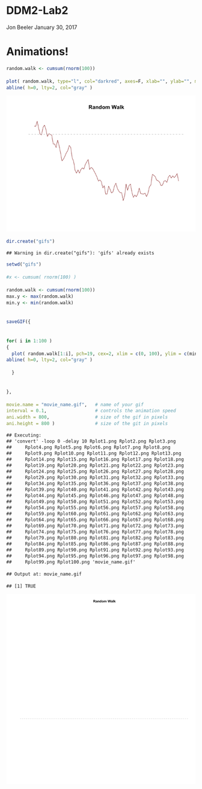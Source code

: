 DDM2-Lab2
================
Jon Beeler
January 30, 2017

Animations!
===========

``` r
random.walk <- cumsum(rnorm(100))
  
plot( random.walk, type="l", col="darkred", axes=F, xlab="", ylab="", main="Random Walk" )
abline( h=0, lty=2, col="gray" )
```

![](Lab2_files/figure-markdown_github/cars-1.png)

``` r
dir.create("gifs")
```

    ## Warning in dir.create("gifs"): 'gifs' already exists

``` r
setwd("gifs")

#x <- cumsum( rnorm(100) )

random.walk <- cumsum(rnorm(100))
max.y <- max(random.walk)
min.y <- min(random.walk)


saveGIF({


for( i in 1:100 )
{
  plot( random.walk[1:i], pch=19, cex=2, xlim = c(0, 100), ylim = c(min.y, max.y), type="l", col="darkred", axes=F, xlab="", ylab="", main="Random Walk" )
abline( h=0, lty=2, col="gray" )
  
  }


}, 

movie.name = "movie_name.gif",   # name of your gif
interval = 0.1,                  # controls the animation speed
ani.width = 800,                 # size of the gif in pixels
ani.height = 800 )               # size of the git in pixels
```

    ## Executing: 
    ## 'convert' -loop 0 -delay 10 Rplot1.png Rplot2.png Rplot3.png
    ##     Rplot4.png Rplot5.png Rplot6.png Rplot7.png Rplot8.png
    ##     Rplot9.png Rplot10.png Rplot11.png Rplot12.png Rplot13.png
    ##     Rplot14.png Rplot15.png Rplot16.png Rplot17.png Rplot18.png
    ##     Rplot19.png Rplot20.png Rplot21.png Rplot22.png Rplot23.png
    ##     Rplot24.png Rplot25.png Rplot26.png Rplot27.png Rplot28.png
    ##     Rplot29.png Rplot30.png Rplot31.png Rplot32.png Rplot33.png
    ##     Rplot34.png Rplot35.png Rplot36.png Rplot37.png Rplot38.png
    ##     Rplot39.png Rplot40.png Rplot41.png Rplot42.png Rplot43.png
    ##     Rplot44.png Rplot45.png Rplot46.png Rplot47.png Rplot48.png
    ##     Rplot49.png Rplot50.png Rplot51.png Rplot52.png Rplot53.png
    ##     Rplot54.png Rplot55.png Rplot56.png Rplot57.png Rplot58.png
    ##     Rplot59.png Rplot60.png Rplot61.png Rplot62.png Rplot63.png
    ##     Rplot64.png Rplot65.png Rplot66.png Rplot67.png Rplot68.png
    ##     Rplot69.png Rplot70.png Rplot71.png Rplot72.png Rplot73.png
    ##     Rplot74.png Rplot75.png Rplot76.png Rplot77.png Rplot78.png
    ##     Rplot79.png Rplot80.png Rplot81.png Rplot82.png Rplot83.png
    ##     Rplot84.png Rplot85.png Rplot86.png Rplot87.png Rplot88.png
    ##     Rplot89.png Rplot90.png Rplot91.png Rplot92.png Rplot93.png
    ##     Rplot94.png Rplot95.png Rplot96.png Rplot97.png Rplot98.png
    ##     Rplot99.png Rplot100.png 'movie_name.gif'

    ## Output at: movie_name.gif

    ## [1] TRUE

![movie\_name.gif](gifs/movie_name.gif)

